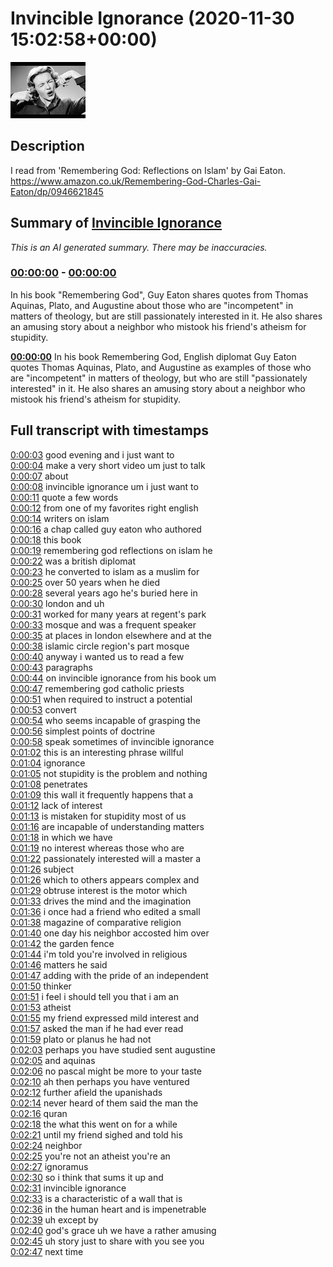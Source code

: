 # Invincible Ignorance (2020-11-30 15:02:58+00:00)

![alt Invincible Ignorance](256oyX7OwJQ.jpg "Invincible Ignorance")

## Description

I read from 'Remembering God: Reflections on Islam' by Gai Eaton.
https://www.amazon.co.uk/Remembering-God-Charles-Gai-Eaton/dp/0946621845

## Summary of [Invincible Ignorance](https://www.youtube.com/watch?v=256oyX7OwJQ)


*This is an AI generated summary. There may be inaccuracies. [](/)*

### [00:00:00](https://www.youtube.com/watch?v=256oyX7OwJQ&t=0) - [00:00:00](https://www.youtube.com/watch?v=256oyX7OwJQ&t=0)

In his book "Remembering God", Guy Eaton shares quotes from Thomas Aquinas, Plato, and Augustine about those who are "incompetent" in matters of theology, but are still passionately interested in it. He also shares an amusing story about a neighbor who mistook his friend's atheism for stupidity.

**[00:00:00](https://www.youtube.com/watch?v=256oyX7OwJQ&t=0)** In his book Remembering God, English diplomat Guy Eaton quotes Thomas Aquinas, Plato, and Augustine as examples of those who are "incompetent" in matters of theology, but who are still "passionately interested" in it. He also shares an amusing story about a neighbor who mistook his friend's atheism for stupidity.

## Full transcript with timestamps

[0:00:03](https://youtu.be/256oyX7OwJQ?t=3) good evening and i just want to  
[0:00:04](https://youtu.be/256oyX7OwJQ?t=4) make a very short video um just to talk  
[0:00:07](https://youtu.be/256oyX7OwJQ?t=7) about  
[0:00:08](https://youtu.be/256oyX7OwJQ?t=8) invincible ignorance um i just want to  
[0:00:11](https://youtu.be/256oyX7OwJQ?t=11) quote a few words  
[0:00:12](https://youtu.be/256oyX7OwJQ?t=12) from one of my favorites right english  
[0:00:14](https://youtu.be/256oyX7OwJQ?t=14) writers on islam  
[0:00:16](https://youtu.be/256oyX7OwJQ?t=16) a chap called guy eaton who authored  
[0:00:18](https://youtu.be/256oyX7OwJQ?t=18) this book  
[0:00:19](https://youtu.be/256oyX7OwJQ?t=19) remembering god reflections on islam he  
[0:00:22](https://youtu.be/256oyX7OwJQ?t=22) was a british diplomat  
[0:00:23](https://youtu.be/256oyX7OwJQ?t=23) he converted to islam as a muslim for  
[0:00:25](https://youtu.be/256oyX7OwJQ?t=25) over 50 years when he died  
[0:00:28](https://youtu.be/256oyX7OwJQ?t=28) several years ago he's buried here in  
[0:00:30](https://youtu.be/256oyX7OwJQ?t=30) london and uh  
[0:00:31](https://youtu.be/256oyX7OwJQ?t=31) worked for many years at regent's park  
[0:00:33](https://youtu.be/256oyX7OwJQ?t=33) mosque and was a frequent speaker  
[0:00:35](https://youtu.be/256oyX7OwJQ?t=35) at places in london elsewhere and at the  
[0:00:38](https://youtu.be/256oyX7OwJQ?t=38) islamic circle region's part mosque  
[0:00:40](https://youtu.be/256oyX7OwJQ?t=40) anyway i wanted us to read a few  
[0:00:43](https://youtu.be/256oyX7OwJQ?t=43) paragraphs  
[0:00:44](https://youtu.be/256oyX7OwJQ?t=44) on invincible ignorance from his book um  
[0:00:47](https://youtu.be/256oyX7OwJQ?t=47) remembering god catholic priests  
[0:00:51](https://youtu.be/256oyX7OwJQ?t=51) when required to instruct a potential  
[0:00:53](https://youtu.be/256oyX7OwJQ?t=53) convert  
[0:00:54](https://youtu.be/256oyX7OwJQ?t=54) who seems incapable of grasping the  
[0:00:56](https://youtu.be/256oyX7OwJQ?t=56) simplest points of doctrine  
[0:00:58](https://youtu.be/256oyX7OwJQ?t=58) speak sometimes of invincible ignorance  
[0:01:02](https://youtu.be/256oyX7OwJQ?t=62) this is an interesting phrase willful  
[0:01:04](https://youtu.be/256oyX7OwJQ?t=64) ignorance  
[0:01:05](https://youtu.be/256oyX7OwJQ?t=65) not stupidity is the problem and nothing  
[0:01:08](https://youtu.be/256oyX7OwJQ?t=68) penetrates  
[0:01:09](https://youtu.be/256oyX7OwJQ?t=69) this wall it frequently happens that a  
[0:01:12](https://youtu.be/256oyX7OwJQ?t=72) lack of interest  
[0:01:13](https://youtu.be/256oyX7OwJQ?t=73) is mistaken for stupidity most of us  
[0:01:16](https://youtu.be/256oyX7OwJQ?t=76) are incapable of understanding matters  
[0:01:18](https://youtu.be/256oyX7OwJQ?t=78) in which we have  
[0:01:19](https://youtu.be/256oyX7OwJQ?t=79) no interest whereas those who are  
[0:01:22](https://youtu.be/256oyX7OwJQ?t=82) passionately interested will a master a  
[0:01:26](https://youtu.be/256oyX7OwJQ?t=86) subject  
[0:01:26](https://youtu.be/256oyX7OwJQ?t=86) which to others appears complex and  
[0:01:29](https://youtu.be/256oyX7OwJQ?t=89) obtruse interest is the motor which  
[0:01:33](https://youtu.be/256oyX7OwJQ?t=93) drives the mind and the imagination  
[0:01:36](https://youtu.be/256oyX7OwJQ?t=96) i once had a friend who edited a small  
[0:01:38](https://youtu.be/256oyX7OwJQ?t=98) magazine of comparative religion  
[0:01:40](https://youtu.be/256oyX7OwJQ?t=100) one day his neighbor accosted him over  
[0:01:42](https://youtu.be/256oyX7OwJQ?t=102) the garden fence  
[0:01:44](https://youtu.be/256oyX7OwJQ?t=104) i'm told you're involved in religious  
[0:01:46](https://youtu.be/256oyX7OwJQ?t=106) matters he said  
[0:01:47](https://youtu.be/256oyX7OwJQ?t=107) adding with the pride of an independent  
[0:01:50](https://youtu.be/256oyX7OwJQ?t=110) thinker  
[0:01:51](https://youtu.be/256oyX7OwJQ?t=111) i feel i should tell you that i am an  
[0:01:53](https://youtu.be/256oyX7OwJQ?t=113) atheist  
[0:01:55](https://youtu.be/256oyX7OwJQ?t=115) my friend expressed mild interest and  
[0:01:57](https://youtu.be/256oyX7OwJQ?t=117) asked the man if he had ever read  
[0:01:59](https://youtu.be/256oyX7OwJQ?t=119) plato or planus he had not  
[0:02:03](https://youtu.be/256oyX7OwJQ?t=123) perhaps you have studied sent augustine  
[0:02:05](https://youtu.be/256oyX7OwJQ?t=125) and aquinas  
[0:02:06](https://youtu.be/256oyX7OwJQ?t=126) no pascal might be more to your taste  
[0:02:10](https://youtu.be/256oyX7OwJQ?t=130) ah then perhaps you have ventured  
[0:02:12](https://youtu.be/256oyX7OwJQ?t=132) further afield the upanishads  
[0:02:14](https://youtu.be/256oyX7OwJQ?t=134) never heard of them said the man the  
[0:02:16](https://youtu.be/256oyX7OwJQ?t=136) quran  
[0:02:18](https://youtu.be/256oyX7OwJQ?t=138) the what this went on for a while  
[0:02:21](https://youtu.be/256oyX7OwJQ?t=141) until my friend sighed and told his  
[0:02:24](https://youtu.be/256oyX7OwJQ?t=144) neighbor  
[0:02:25](https://youtu.be/256oyX7OwJQ?t=145) you're not an atheist you're an  
[0:02:27](https://youtu.be/256oyX7OwJQ?t=147) ignoramus  
[0:02:30](https://youtu.be/256oyX7OwJQ?t=150) so i think that sums it up and  
[0:02:31](https://youtu.be/256oyX7OwJQ?t=151) invincible ignorance  
[0:02:33](https://youtu.be/256oyX7OwJQ?t=153) is a characteristic of a wall that is  
[0:02:36](https://youtu.be/256oyX7OwJQ?t=156) in the human heart and is impenetrable  
[0:02:39](https://youtu.be/256oyX7OwJQ?t=159) uh except by  
[0:02:40](https://youtu.be/256oyX7OwJQ?t=160) god's grace uh we have a rather amusing  
[0:02:45](https://youtu.be/256oyX7OwJQ?t=165) uh story just to share with you see you  
[0:02:47](https://youtu.be/256oyX7OwJQ?t=167) next time  
